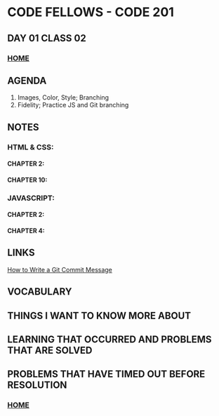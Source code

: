 # CODE FELLOWS - CODE 201

## DAY 01 CLASS 02


### [HOME](README.md)

## AGENDA
1.  Images, Color, Style; Branching
1.  Fidelity; Practice JS and Git branching

## NOTES

### HTML & CSS:
#### CHAPTER 2:
#### CHAPTER 10:

### JAVASCRIPT:
#### CHAPTER 2:
#### CHAPTER 4:

## LINKS
[How to Write a Git Commit Message](https://cbea.ms/git-commit/)

## VOCABULARY

## THINGS I WANT TO KNOW MORE ABOUT

## LEARNING THAT OCCURRED AND PROBLEMS THAT ARE SOLVED

## PROBLEMS THAT HAVE TIMED OUT BEFORE RESOLUTION

### [HOME](README.md)
